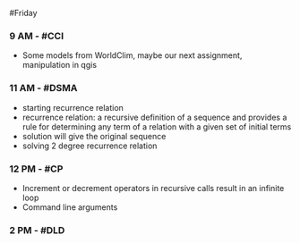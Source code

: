 #Friday 
### 9 AM - #CCI 
- Some models from WorldClim, maybe our next assignment, manipulation in qgis

### 11 AM - #DSMA 
- starting recurrence relation
- recurrence relation: a recursive definition of a sequence and provides a rule for determining any term of a relation with a given set of initial terms
- solution will give the original sequence
- solving 2 degree recurrence relation

### 12 PM - #CP 
- Increment or decrement operators in recursive calls result in an infinite loop
- Command line arguments

### 2 PM - #DLD 
